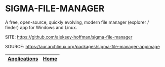 # SIGMA-FILE-MANAGER

 A free, open-source, quickly evolving, modern file manager 
 (explorer / finder) app for Windows and Linux.

 SITE: https://github.com/aleksey-hoffman/sigma-file-manager

 SOURCE: https://aur.archlinux.org/packages/sigma-file-manager-appimage

 | [Applications](https://portable-linux-apps.github.io/apps.html) | [Home](https://portable-linux-apps.github.io)
 | --- | --- |
